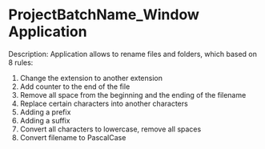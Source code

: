 # ProjectBatchName_Window Application
Description: Application allows to rename files and folders, which based on 8 rules:
<ol>
  <li>Change the extension to another extension</li>
  <li>Add counter to the end of the file</li>
  <li>Remove all space from the beginning and the ending of the filename</li>
  <li>Replace certain characters into another characters</li>
  <li>Adding a prefix</li>
  <li>Adding a suffix</li>
  <li>Convert all characters to lowercase, remove all spaces</li>
  <li>Convert filename to PascalCase</li>
</ol>

